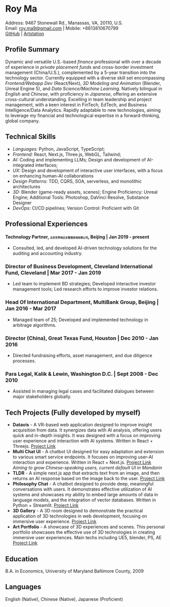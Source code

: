 # Roy Ma

Address: 9467 Stonewall Rd., Manassas, VA, 20110, U.S.  
Email: [roy.ma9@gmail.com](roy.ma9@gmail.com) | Mobile: +8613810670799  
[GitHub](https://github.com/Creative-Ataraxia/Creative-Journey) | [Artstation](https://www.artstation.com/creative_ataraxia)  



## Profile Summary

Dynamic and versatile U.S.-based *finance* professional with over a decade of experience in *private placement funds* and cross-border investment management (China/U.S.), complemented by a 5-year transition into the technology sector. Currently equipped with a diverse skill set encompassing *Frontend/Webapp Dev* (React/Next), *3D Modeling and Animation* (Blender, Unreal Engine 5), and *Data Science/Machine Learning*. Natively bilingual in *English* and *Chinese*, with proficiency in *Japanese*, offering an extensive cross-cultural understanding. Excelling in team leadership and project management, with a keen interest in FinTech, EdTech, and Business Intelligence/Data Analytics. Rapidly adaptable to new technologies, aiming to leverage my financial and technological expertise in a forward-thinking, global company.



## Technical Skills

- *Languages:* Python, JavaScript, TypeScript;
- *Frontend:* React, Next.js, Three.js, WebGL, Tailwind;
- *AI:* Coding and implementing LLMs; Design and development of AI-integrated interfaces;
- *UX:* Design and development of interactive user interfaces, with a focus on enhancing human-AI collaborations
- *Design Patterns:* TDD, CQRS, SOA, serverless, and monolithic architectures
- *3D:* Blender (game-ready assets, scenes); Engine Proficiency: Unreal Engine; Additional Tools: Photoshop, DaVinci Resolve, Substance Designer
- *DevOps:* CI/CD pipelines; Version Control: Proficient with Git



## Professional Experiences

#### Technology Partner, <span style="font-size: 8;">北京世界线企业管理咨询有限公司</span>, Beijing | Jan 2019 - present
- Consulted, led, and developed AI-driven technology solutions for the auditing and accounting industry.

### Director of Business Development, Cleveland International Fund, Cleveland | Mar 2017 - Jan 2019  
- Led team to implement BD strategies; Developed interactive investor management tools; Led research efforts to improve investor relations.

### Head Of International Department, MultiBank Group, Beijing | Jan 2016 - Mar 2017  
- Managed team of 25; Developed and implemented technology in arbitrage algorithms.

### Director (China), Great Texas Fund, Houston | Dec 2010 - Jan 2016  
- Directed fundraising efforts, asset management, and due diligence processes.

### Para Legal, Kalik & Lewin, Washington D.C. | Sept 2008 - Dec 2010  
- Assisted in managing legal cases and facilitated dialogues between major stakeholders globally.



## Tech Projects (Fully developed by myself)

- **Datavis** - A VR-based web application designed to improve insight acquisition from data. It synergizes data with AI analysis, offering users quick and in-depth insights. It was designed with a focus on improving user experience and interaction with AI systems. Written in React + Threejs. [Project Link](https://datavis-one.vercel.app)  
- **Multi Chat UI** - A chatbot UI designed for easy adaptation and extension to various smart service endpoints. It focuses on improving user-AI interaction and experience. Written in React + Next.js. [Project Link](https://chatbot-compilation.vercel.app) *Aiming to grow Chinese-speaking users, current default UI in Mandarin*  
- **TLDR** - A simple next.js app that extracts text from an image, and then returns an AI response based on the image back to the user. [Project Link](https://tldr-aibot.vercel.app)  
- **Philosophy Chat** - A chatbot designed to provide deep, meaningful conversations with users. It demonstrates effective utilization of AI systems and showcases my ability to embed large amounts of data in language models, and the integration of vector databases. Written in Python + Streamlit. [Project Link](https://philosophy-chat.streamlit.app)  
- **3D Gallery** - A 3D room designed to demonstrate the practical application of 3D technologies in web development, focusing on immersive user experience. [Project Link](https://creative-ataraxia.github.io)  
- **Art Portfolio** - A showcase of 3D experiences and scenes. This personal portfolio showcases the effective use of 3D technologies in creating immersive user experiences. Main techs including UE5, blender, PS, AE [Project Link](https://creative_ataraxia.artstation.com)  



## Education
B.A. in Economics, University of Maryland Baltimore County, 2009



## Languages
English (Native), Chinese (Native), Japanese (Proficient)
